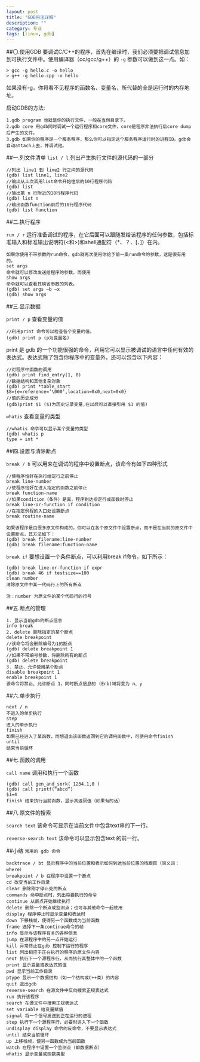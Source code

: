 ```yaml
---
layout: post
title: "GDB用法详解"
description: ""
category: 专业
tags: [linux, gdb]
---
```


##〇.使用GDB
要调试C/C++的程序，首先在编译时，我们必须要把调试信息加到可执行文件中。使用编译器（cc/gcc/g++）的 `-g` 参数可以做到这一点。如：

	> gcc -g hello.c -o hello
	> g++ -g hello.cpp -o hello

如果没有-g，你将看不见程序的函数名、变量名，所代替的全是运行时的内存地址。

启动GDB的方法:

	1.gdb program 也就是你的执行文件，一般在当然目录下。
	2.gdb core 用gdb同时调试一个运行程序和core文件，core是程序非法执行后core dump后产生的文件。
	3.gdb 如果你的程序是一个服务程序，那么你可以指定这个服务程序运行时的进程ID。gdb会自动attach上去，并调试他。

##一.列文件清单
`list / l` 列出产生执行文件的源代码的一部分
	
	//列出 line1 到 line2 行之间的源代码
	(gdb) list line1, line2  
	//输出从上次调用list命令开始往后的10行程序代码
	(gdb) list  
	//输出第 n 行附近的10行程序代码
	(gdb) list n  
	//输出函数function前后的10行程序代码
	(gdb) list function
	 

##二.执行程序

`run / r` 运行准备调试的程序，在它后面可以跟随发给该程序的任何参数，包括标准输入和标准输出说明符(<和>)和shell通配符（*、？、[、]）在内。

	如果你使用不带参数的run命令，gdb就再次使用你给予前一条run命令的参数，这是很有用的。
	set args
	命令就可以修改发送给程序的参数，而使用
	show args
	命令就可以查看其缺省参数的列表。
	(gdb) set args –b –x
	(gdb) show args

##三.显示数据

`print / p` 查看变量的值

	//利用print 命令可以检查各个变量的值。
	(gdb) print p (p为变量名)
print 是 gdb 的一个功能很强的命令，利用它可以显示被调试的语言中任何有效的表达式。表达式除了包含你程序中的变量外，还可以包含以下内容：

	//对程序中函数的调用
	(gdb) print find_entry(1, 0)
	//数据结构和其他复杂对象
	(gdb) print *table_start
	$8={e=reference=’\000’,location=0x0,next=0x0}
	//值的历史成分
	(gdb)print $1 ($1为历史记录变量,在以后可以直接引用 $1 的值)
`whatis` 查看变量的类型

	//whatis 命令可以显示某个变量的类型
	(gdb) whatis p
	type = int *
##四.设置与清除断点

`break / b` 可以用来在调试的程序中设置断点，该命令有如下四种形式

	//使程序恰好在执行给定行之前停止
	break line-number
	//使程序恰好在进入指定的函数之前停止
	break function-name
	//如果condition（条件）是真，程序到达指定行或函数时停止
	break line-or-function if condition
	//在指定例程的入口处设置断点
	break routine-name

	如果该程序是由很多原文件构成的，你可以在各个原文件中设置断点，而不是在当前的原文件中设置断点，其方法如下：
	(gdb) break filename:line-number
	(gdb) break filename:function-name
`break if` 要想设置一个条件断点，可以利用break if命令，如下所示：
	
	(gdb) break line-or-function if expr
	(gdb) break 46 if testsize==100
	clean number
	清除原文件中某一代码行上的所有断点
	
	注：number 为原文件的某个代码行的行号

##五.断点的管理

	1. 显示当前gdb的断点信息
	info break
	2. delete 删除指定的某个断点
	delete breakpoint
	//该命令将会删除编号为1的断点
	(gdb) delete breakpoint 1
	//如果不带编号参数，将删除所有的断点
	(gdb) delete breakpoint
	3. 禁止、允许使用某个断点
	disable breakpoint 1
	enable breakpoint 1
	该命令将禁止、允许断点 1，同时断点信息的 (Enb)域将变为 n、y

##六.单步执行

	next / n
	不进入的单步执行
	step
	进入的单步执行
	finish
	如果已经进入了某函数，而想退出该函数返回到它的调用函数中，可使用命令finish
	until
	结束当前循环

##七.函数的调用

`call name` 调用和执行一个函数

	(gdb) call gen_and_sork( 1234,1,0 )
	(gdb) call printf(“abcd”)
	$1=4
	finish 结束执行当前函数，显示其返回值（如果有的话）

##八.原文件的搜索

`search text` 该命令可显示在当前文件中包含text串的下一行。

`reverse-search text` 该命令可以显示包含text 的前一行。

##小结
`常用的 gdb 命令`

	backtrace / bt 显示程序中的当前位置和表示如何到达当前位置的栈跟踪（同义词：where）
	breakpoint / b 在程序中设置一个断点
	cd 改变当前工作目录
	clear 删除刚才停止处的断点
	commands 命中断点时，列出将要执行的命令
	continue 从断点开始继续执行
	delete 删除一个断点或监测点；也可与其他命令一起使用
	display 程序停止时显示变量和表达时
	down 下移栈帧，使得另一个函数成为当前函数
	frame 选择下一条continue命令的帧
	info 显示与该程序有关的各种信息
	jump 在源程序中的另一点开始运行
	kill 异常终止在gdb 控制下运行的程序
	list 列出相应于正在执行的程序的原文件内容
	next 执行下一个源程序行，从而执行其整体中的一个函数
	print 显示变量或表达式的值
	pwd 显示当前工作目录
	ptype 显示一个数据结构（如一个结构或C++类）的内容
	quit 退出gdb
	reverse-search 在源文件中反向搜索正规表达式
	run 执行该程序
	search 在源文件中搜索正规表达式
	set variable 给变量赋值
	signal 将一个信号发送到正在运行的进程
	step 执行下一个源程序行，必要时进入下一个函数
	undisplay display 命令的反命令，不要显示表达式
	until 结束当前循环
	up 上移栈帧，使另一函数成为当前函数
	watch 在程序中设置一个监测点（即数据断点）
	whatis 显示变量或函数类型
